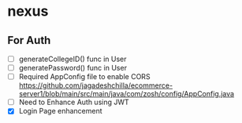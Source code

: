 # nexus

## For Auth
- [ ] generateCollegeID() func in User
- [ ] generatePassword() func in User
- [ ] Required AppConfig file to enable CORS https://github.com/jagadeshchilla/ecommerce-server1/blob/main/src/main/java/com/zosh/config/AppConfig.java
- [ ] Need to Enhance Auth using JWT
- [x] Login Page enhancement
